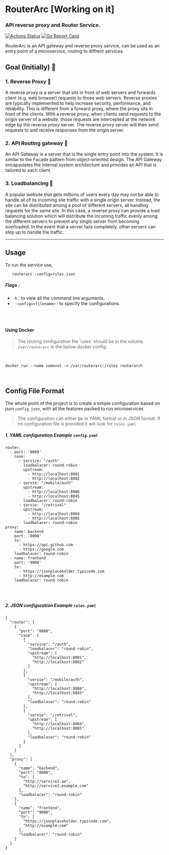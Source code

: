 # RouterArc [Working on it] 
### API reverse proxy and Router Service.
[![Actions Status](https://github.com/sivsivsree/routerarc/workflows/Code/badge.svg)](https://github.com/sivsivsree/routerarc/actions) [![Go Report Card](https://goreportcard.com/badge/github.com/sivsivsree/routerarc)](https://goreportcard.com/report/github.com/sivsivsree/routerarc)

RouterArc is an API gateway and reverse proxy service, can be used as an entry point of a microservice,
routing to diffrent services. 


## Goal (Initially) 🍺

### 1. Reverse Proxy  🔀

A reverse proxy is a server that sits in front of web servers and forwards client (e.g. web browser) requests to those web servers. Reverse proxies are typically implemented to help increase security, performance, and reliability. 
This is different from a forward proxy, where the proxy sits in front of the clients. With a reverse proxy, when clients send requests to the origin server of a website, those requests are intercepted at the network edge by the reverse proxy server. The reverse proxy server will then send requests to and receive responses from the origin server.

### 2. API Routing gateway  🚏

An API Gateway is a server that is the single entry point into the system. It is similar to the Facade pattern from object‑oriented design. The API Gateway encapsulates the internal system architecture and provides an API that is tailored to each client.

### 3. Loadbalancing 🚥

 A popular website that gets millions of users every day may not be able to handle all of its incoming site traffic with a single origin server. Instead, the site can be distributed among a pool of different servers, all handling requests for the same site. In this case, a reverse proxy can provide a load balancing solution which will distribute the incoming traffic evenly among the different servers to prevent any single server from becoming overloaded. In the event that a server fails completely, other servers can step up to handle the traffic.

<hr>


## Usage

To run the service use, 

```
   routerarc -config=rules.json  
```

 
 
##### Flags :

- `` -h `` : to view all the command line arguments. 
- `` -config=<filename>`` : to specify the configurations.


<br>

<br>

  #### Using Docker 
 
 > The routing configuration file 'rules' should be in the volume. 
 > ``/var/routerarc`` in the below docker config.
 
 <br>
 
 ``` docker run --name somevol -v /var/routerarc:/rules routerarch ```
 
 
 
 <br>

## Config File Format

The whole point of the project is to create a simple configuration based on json ```config.json```,
with all the features packed to run microservices 

> The configuration can either be in YAML format or in JSON format.
> If no configuration file is provided it will look for ```rules.yaml```

 ##### 1. YAML configuration Example ```config.yaml```

```
router:
  - port: '8080'
    case:
      - service: "/auth"
        loadbalacer: round-robin
        upstream:
          - http://localhost:8081
          - http://localhost:8082
      - servie: "/mobile/auth"
        upstream:
          - http://localhost:8086
          - http://localhost:8045
        loadbalacer: round-robin
      - servie: "/retrival"
        upstream:
          - http://localhost:8084
          - http://localhost:8085
        loadbalacer: round-robin
proxy:
  - name: backend
    port: '8000'
    to:
      - https://api.github.com
      - https://google.com
    loadbalacer: round-robin
  - name: frontend
    port: '9000'
    to:
      - https://jsonplaceholder.typicode.com
      - http://example.com
    loadbalacer: round-robin
    
```

<br>

 ##### 2. JSON configuration Example ```rules.yaml```
```
{
  "router": [
    {
      "port": "8080",
      "case": [
        {
          "service": "/auth",
          "loadbalacer": "round-robin",
          "upstream": [
            "http://localhost:8081",
            "http://localhost:8082"
          ]
        },
        {
          "servie": "/mobile/auth",
          "upstream": [
            "http://localhost:8086",
            "http://localhost:8045"
          ],
          "loadbalacer": "round-robin"
        },
        {
          "servie": "/retrival",
          "upstream": [
            "http://localhost:8084",
            "http://localhost:8085"
          ],
          "loadbalacer": "round-robin"
        }
      ]
    }
  ],
  "proxy": [
    {
      "name": "backend",
      "port": "8000",
      "to": [
        "http://service1.ae",
        "http://service2.example.com"
      ],
      "loadbalacer": "round-robin"
    },
    {
      "name": "frontend",
      "port": "9000",
      "to": [
        "https://jsonplaceholder.typicode.com",
        "http://example.com"
      ],
      "loadbalacer": "round-robin"
    }
  ]
}


```
